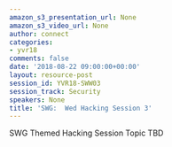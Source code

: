 ```yaml
---
amazon_s3_presentation_url: None
amazon_s3_video_url: None
author: connect
categories:
- yvr18
comments: false
date: '2018-08-22 09:00:00+00:00'
layout: resource-post
session_id: YVR18-SWW03
session_track: Security
speakers: None
title: 'SWG:  Wed Hacking Session 3'
---
```


SWG Themed Hacking Session Topic TBD